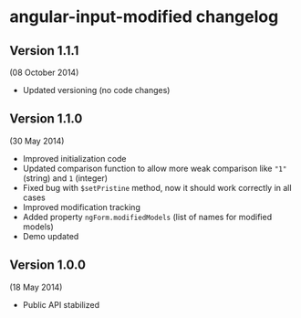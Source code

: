 # angular-input-modified changelog

## Version 1.1.1
(08 October 2014)

- Updated versioning (no code changes)

## Version 1.1.0
(30 May 2014)

- Improved initialization code
- Updated comparison function to allow more weak comparison like `"1"` (string) and `1` (integer)
- Fixed bug with `$setPristine` method, now it should work correctly in all cases
- Improved modification tracking
- Added property `ngForm.modifiedModels` (list of names for modified models)
- Demo updated

## Version 1.0.0
(18 May 2014)

- Public API stabilized
